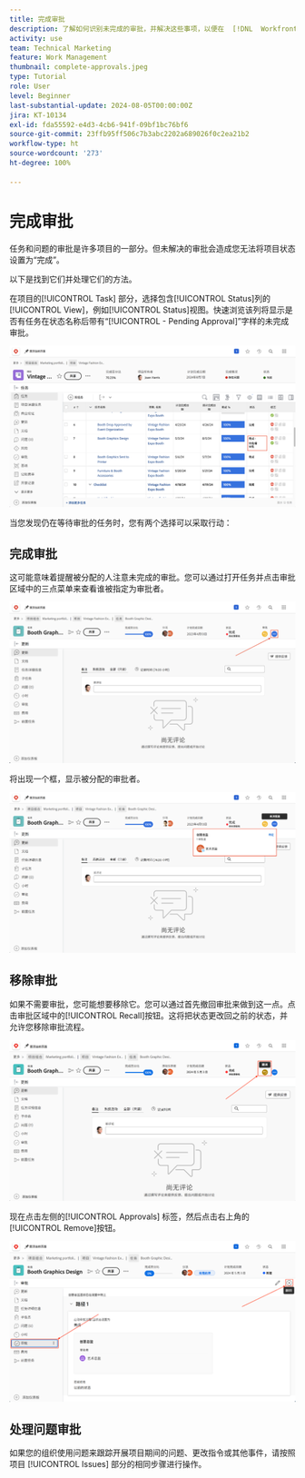 ```yaml
---
title: 完成审批
description: 了解如何识别未完成的审批，并解决这些事项，以便在  [!DNL  Workfront] 中关闭您的项目。
activity: use
team: Technical Marketing
feature: Work Management
thumbnail: complete-approvals.jpeg
type: Tutorial
role: User
level: Beginner
last-substantial-update: 2024-08-05T00:00:00Z
jira: KT-10134
exl-id: fda55592-e4d3-4cb6-941f-09bf1bc76bf6
source-git-commit: 23ffb95ff506c7b3abc2202a689026f0c2ea21b2
workflow-type: ht
source-wordcount: '273'
ht-degree: 100%

---
```


# 完成审批

任务和问题的审批是许多项目的一部分。但未解决的审批会造成您无法将项目状态设置为“完成”。

以下是找到它们并处理它们的方法。

在项目的[!UICONTROL Task] 部分，选择包含[!UICONTROL Status]列的[!UICONTROL View]，例如[!UICONTROL Status]视图。快速浏览该列将显示是否有任务在状态名称后带有“[!UICONTROL - Pending Approval]”字样的未完成审批。

![显示未完成审批的项目](assets/pending-approval-1.png)

当您发现仍在等待审批的任务时，您有两个选择可以采取行动：


## 完成审批

这可能意味着提醒被分配的人注意未完成的审批。您可以通过打开任务并点击审批区域中的三点菜单来查看谁被指定为审批者。

![任务显示审批区域](assets/pending-approval-2.png)

将出现一个框，显示被分配的审批者。

![任务显示分配的审批者](assets/pending-approval-3.png)


## 移除审批

如果不需要审批，您可能想要移除它。您可以通过首先撤回审批来做到这一点。点击审批区域中的[!UICONTROL Recall]按钮。这将把状态更改回之前的状态，并允许您移除审批流程。

![任务显示撤回按钮](assets/pending-approval-5.png)

现在点击左侧的[!UICONTROL Approvals] 标签，然后点击右上角的[!UICONTROL Remove]按钮。

![任务显示移除审批按钮](assets/pending-approval-6.png)

## 处理问题审批

如果您的组织使用问题来跟踪开展项目期间的问题、更改指令或其他事件，请按照项目 [!UICONTROL Issues] 部分的相同步骤进行操作。
